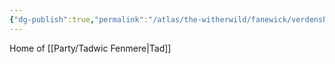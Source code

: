```yaml
---
{"dg-publish":true,"permalink":"/atlas/the-witherwild/fanewick/verdenshade/"}
---
```


Home of [[Party/Tadwic Fenmere\|Tad]]